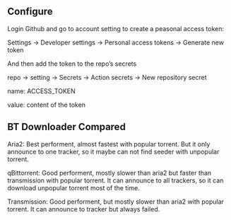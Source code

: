 ## Configure

Login Github and go to  account setting to create a peasonal  access token:

Settings -> Developer settings -> Personal access tokens -> Generate new token

And then add the token to the repo’s secrets

repo -> setting -> Secrets -> Action secrets -> New repository secret

name: ACCESS_TOKEN

value: content of the token

## BT Downloader Compared

Aria2: Best performent, almost fastest with popular torrent. But it only announce to one tracker, so it maybe can not find seeder with unpopular torrent.

qBittorrent: Good performent, mostly slower than aria2 but faster than transmission with popular torrent. It can announce to all trackers, so it can download unpopular torrent most of the time.

Transmission: Good performent, but mostly slower than aria2 with popular torrent. It can announce to tracker but always failed.
